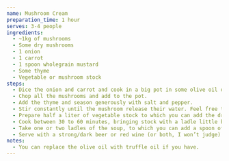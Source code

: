 ```yaml
---
name: Mushroom Cream
preparation_time: 1 hour
serves: 3-4 people
ingredients:
  - ~1kg of mushrooms
  - Some dry mushrooms
  - 1 onion
  - 1 carrot
  - 1 spoon wholegrain mustard
  - Some thyme
  - Vegetable or mushroom stock
steps:
  - Dice the onion and carrot and cook in a big pot in some olive oil on low-medium heat.
  - Chop all the mushrooms and add to the pot.
  - Add the thyme and season generously with salt and pepper.
  - Stir constantly until the mushroom release their water. Feel free to add a bit more oil if it’s too dry.
  - Prepare half a liter of vegetable stock to which you can add the dry mushrooms.
  - Cook between 30 to 60 minutes, bringing stock with a ladle little by little, like a risotto. There should be just enough liquid so the mushrooms are not dry, but not so much that they swim/float.
  - Take one or two ladles of the soup, to which you can add a spoon of mustard, and blend in the mixer until it’s creamy. Then bring it back into the pot and stir to blend it in. You can repeat this operation to adjust the creamness to your liking.
  - Serve with a strong/dark beer or red wine (or both, I won’t judge) and some home made garlicky croutons.
notes:
  - You can replace the olive oil with truffle oil if you have.
---
```


